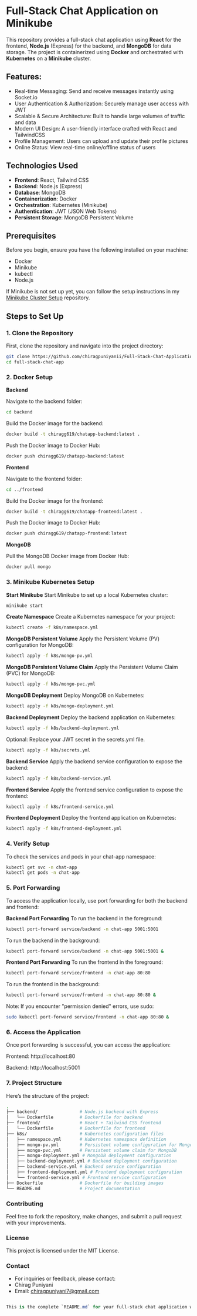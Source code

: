 # Full-Stack Chat Application on Minikube

This repository provides a full-stack chat application using **React** for the frontend, **Node.js** (Express) for the backend, and **MongoDB** for data storage. The project is containerized using **Docker** and orchestrated with **Kubernetes** on a **Minikube** cluster.

## Features:
  - Real-time Messaging: Send and receive messages instantly using Socket.io
  - User Authentication & Authorization: Securely manage user access with JWT
  - Scalable & Secure Architecture: Built to handle large volumes of traffic and data
  - Modern UI Design: A user-friendly interface crafted with React and TailwindCSS
  - Profile Management: Users can upload and update their profile pictures
  - Online Status: View real-time online/offline status of users

## Technologies Used

- **Frontend**: React, Tailwind CSS
- **Backend**: Node.js (Express)
- **Database**: MongoDB
- **Containerization**: Docker
- **Orchestration**: Kubernetes (Minikube)
- **Authentication**: JWT (JSON Web Tokens)
- **Persistent Storage**: MongoDB Persistent Volume

## Prerequisites

Before you begin, ensure you have the following installed on your machine:

- Docker
- Minikube
- kubectl
- Node.js

If Minikube is not set up yet, you can follow the setup instructions in my [Minikube Cluster Setup](https://github.com/chiragpuniyanii/Minikube-Cluster-Setup) repository.

## Steps to Set Up

### 1. Clone the Repository

First, clone the repository and navigate into the project directory:

```bash
git clone https://github.com/chiragpuniyanii/Full-Stack-Chat-Application-on-Minikube.git
cd full-stack-chat-app
```

### 2. Docker Setup
**Backend**

Navigate to the backend folder:

```bash
cd backend
```
Build the Docker image for the backend:

```bash
docker build -t chiragg619/chatapp-backend:latest .
```
Push the Docker image to Docker Hub:

```bash
docker push chiragg619/chatapp-backend:latest
```
**Frontend**

Navigate to the frontend folder:

```bash
cd ../frontend
```
Build the Docker image for the frontend:

```bash
docker build -t chiragg619/chatapp-frontend:latest .
```
Push the Docker image to Docker Hub:

```bash
docker push chiragg619/chatapp-frontend:latest
```
**MongoDB**

Pull the MongoDB Docker image from Docker Hub:

```bash
docker pull mongo
```


### 3. Minikube Kubernetes Setup
**Start Minikube**
Start Minikube to set up a local Kubernetes cluster:

```bash
minikube start
```
**Create Namespace**
Create a Kubernetes namespace for your project:

```bash
kubectl create -f k8s/namespace.yml
```
**MongoDB Persistent Volume**
Apply the Persistent Volume (PV) configuration for MongoDB:

```bash
kubectl apply -f k8s/mongo-pv.yml
```
**MongoDB Persistent Volume Claim**
Apply the Persistent Volume Claim (PVC) for MongoDB:

```bash
kubectl apply -f k8s/mongo-pvc.yml
```
**MongoDB Deployment**
Deploy MongoDB on Kubernetes:

```bash
kubectl apply -f k8s/mongo-deployment.yml
```
**Backend Deployment**
Deploy the backend application on Kubernetes:

```bash
kubectl apply -f k8s/backend-deployment.yml
```
Optional: Replace your JWT secret in the secrets.yml file.
```bash
kubectl apply -f k8s/secrets.yml
```
**Backend Service**
Apply the backend service configuration to expose the backend:

```bash
kubectl apply -f k8s/backend-service.yml
```
**Frontend Service**
Apply the frontend service configuration to expose the frontend:

```bash
kubectl apply -f k8s/frontend-service.yml
```
**Frontend Deployment**
Deploy the frontend application on Kubernetes:

```bash
kubectl apply -f k8s/frontend-deployment.yml
```

### 4. Verify Setup
To check the services and pods in your chat-app namespace:

```bash
kubectl get svc -n chat-app
kubectl get pods -n chat-app
```
### 5. Port Forwarding
To access the application locally, use port forwarding for both the backend and frontend:

**Backend Port Forwarding**
To run the backend in the foreground:

```bash
kubectl port-forward service/backend -n chat-app 5001:5001
```
To run the backend in the background:

```bash
kubectl port-forward service/backend -n chat-app 5001:5001 &
```
**Frontend Port Forwarding**
To run the frontend in the foreground:

```bash
kubectl port-forward service/frontend -n chat-app 80:80
```
To run the frontend in the background:

```bash
kubectl port-forward service/frontend -n chat-app 80:80 &
```
Note: If you encounter "permission denied" errors, use sudo:

```bash
sudo kubectl port-forward service/frontend -n chat-app 80:80 &
```
### 6. Access the Application
Once port forwarding is successful, you can access the application:

Frontend: http://localhost:80

Backend: http://localhost:5001

### 7. Project Structure
Here’s the structure of the project:

```bash
.
├── backend/                # Node.js backend with Express
│   └── Dockerfile          # Dockerfile for backend
├── frontend/               # React + Tailwind CSS frontend
│   └── Dockerfile          # Dockerfile for frontend
├── k8s/                    # Kubernetes configuration files
│   ├── namespace.yml       # Kubernetes namespace definition
│   ├── mongo-pv.yml        # Persistent volume configuration for MongoDB
│   ├── mongo-pvc.yml       # Persistent volume claim for MongoDB
│   ├── mongo-deployment.yml # MongoDB deployment configuration
│   ├── backend-deployment.yml # Backend deployment configuration
│   ├── backend-service.yml # Backend service configuration
│   ├── frontend-deployment.yml # Frontend deployment configuration
│   └── frontend-service.yml # Frontend service configuration
├── Dockerfile              # Dockerfile for building images
└── README.md               # Project documentation
```
### Contributing
Feel free to fork the repository, make changes, and submit a pull request with your improvements.

### License
This project is licensed under the MIT License.

### Contact
  - For inquiries or feedback, please contact:
  - Chirag Puniyani
  - Email: chiragpuniyani7@gmail.com

```csharp

This is the complete `README.md` for your full-stack chat application with Minikube and Docker. You can copy-paste this into your `README.md` file in your repository.
```






